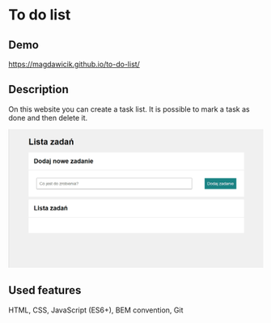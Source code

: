 # To do list

## Demo

https://magdawicik.github.io/to-do-list/

## Description

On this website you can create a task list. It is possible to mark a task as done and then delete it.

![gif](images/to-do-list.gif)

## Used features

HTML, CSS, JavaScript (ES6+), BEM convention, Git
